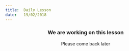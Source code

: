 ```yaml
---
title:  Daily Lesson
date:   19/02/2018
---
```


### <center>We are working on this lesson</center>
<center>Please come back later</center>